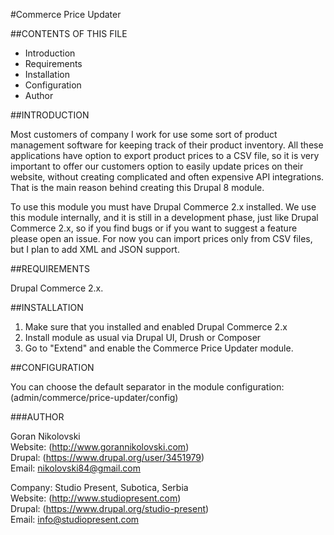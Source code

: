 #Commerce Price Updater

##CONTENTS OF THIS FILE

  * Introduction
  * Requirements
  * Installation
  * Configuration
  * Author

##INTRODUCTION

Most customers of company I work for use some sort of product management
software for keeping track of their product inventory. All these applications
have option to export product prices to a CSV file, so it is very important to
offer our customers option to easily update prices on their website, without
creating complicated and often expensive API integrations. That is the main
reason behind creating this Drupal 8 module.

To use this module you must have Drupal Commerce 2.x installed. We use this
module internally, and it is still in a development phase, just like Drupal
Commerce 2.x, so if you find bugs or if you want to suggest a feature please
open an issue. For now you can import prices only from CSV files, but I plan to
add XML and JSON support.

##REQUIREMENTS

Drupal Commerce 2.x.

##INSTALLATION

1. Make sure that you installed and enabled Drupal Commerce 2.x
2. Install module as usual via Drupal UI, Drush or Composer
3. Go to "Extend" and enable the Commerce Price Updater module.

##CONFIGURATION

You can choose the default separator in the module configuration:
(admin/commerce/price-updater/config)

###AUTHOR

Goran Nikolovski  
Website: (http://www.gorannikolovski.com)  
Drupal: (https://www.drupal.org/user/3451979)  
Email: nikolovski84@gmail.com  

Company: Studio Present, Subotica, Serbia  
Website: (http://www.studiopresent.com)  
Drupal: (https://www.drupal.org/studio-present)  
Email: info@studiopresent.com

